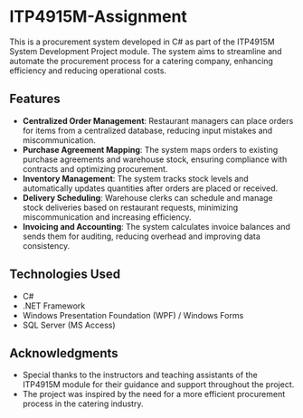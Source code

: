 # ITP4915M-Assignment

This is a procurement system developed in C# as part of the ITP4915M System Development Project module. The system aims to streamline and automate the procurement process for a catering company, enhancing efficiency and reducing operational costs.

## Features

- **Centralized Order Management**: Restaurant managers can place orders for items from a centralized database, reducing input mistakes and miscommunication.
- **Purchase Agreement Mapping**: The system maps orders to existing purchase agreements and warehouse stock, ensuring compliance with contracts and optimizing procurement.
- **Inventory Management**: The system tracks stock levels and automatically updates quantities after orders are placed or received.
- **Delivery Scheduling**: Warehouse clerks can schedule and manage stock deliveries based on restaurant requests, minimizing miscommunication and increasing efficiency.
- **Invoicing and Accounting**: The system calculates invoice balances and sends them for auditing, reducing overhead and improving data consistency.

## Technologies Used

- C#
- .NET Framework
- Windows Presentation Foundation (WPF) / Windows Forms
- SQL Server (MS Access)



## Acknowledgments

- Special thanks to the instructors and teaching assistants of the ITP4915M module for their guidance and support throughout the project.
- The project was inspired by the need for a more efficient procurement process in the catering industry.